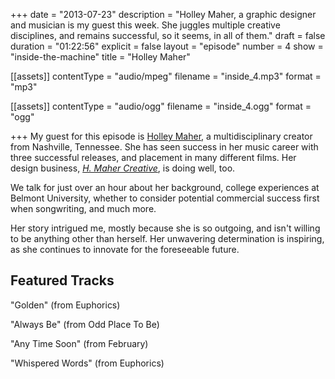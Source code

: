 +++
date = "2013-07-23"
description = "Holley Maher, a graphic designer and musician is my guest this week. She juggles multiple creative disciplines, and remains successful, so it seems, in all of them."
draft = false
duration = "01:22:56"
explicit = false
layout = "episode"
number = 4
show = "inside-the-machine"
title = "Holley Maher"

[[assets]]
  contentType = "audio/mpeg"
  filename = "inside_4.mp3"
  format = "mp3"

[[assets]]
  contentType = "audio/ogg"
  filename = "inside_4.ogg"
  format = "ogg"

+++
My guest for this episode is [Holley Maher](http://www.holleymaher.com), a multidisciplinary creator from Nashville, Tennessee. She has seen success in her music career with three successful releases, and placement in many different films. Her design business, *[H. Maher Creative](http://hmahercreative.com)*, is doing well, too.

We talk for just over an hour about her background, college experiences at Belmont University, whether to consider potential commercial success first when songwriting, and much more.

Her story intrigued me, mostly because she is so outgoing, and isn't willing to be anything other than herself. Her unwavering determination is inspiring, as she continues to innovate for the foreseeable future.

## Featured Tracks

"Golden" (from Euphorics)

"Always Be" (from Odd Place To Be)

"Any Time Soon" (from February)

"Whispered Words" (from Euphorics)